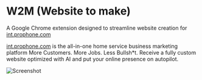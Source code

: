 # W2M (Website to make)
A Google Chrome extension designed to streamline website creation for [int.prophone.com](https://www.toplinepro.com/)

[int.prophone.com](https://www.toplinepro.com/) is the all-in-one home service business marketing platform More Customers. More Jobs. Less Bullsh*t. Receive a fully custom website optimized with AI and put your online presence on autopilot.

![Screenshot](https://github.com/serhii-deineko/w2m/raw/main/screenshot.png)
